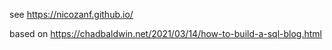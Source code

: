 see https://nicozanf.github.io/

based on https://chadbaldwin.net/2021/03/14/how-to-build-a-sql-blog.html
